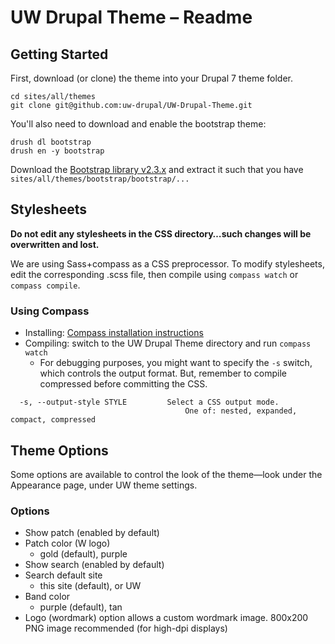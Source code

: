 # UW Drupal Theme – Readme

## Getting Started

First, download (or clone) the theme into your Drupal 7 theme folder.

```
cd sites/all/themes
git clone git@github.com:uw-drupal/UW-Drupal-Theme.git
```

You'll also need to download and enable the bootstrap theme:

```
drush dl bootstrap
drush en -y bootstrap
```

Download the [Bootstrap library v2.3.x](http://twitter.github.com/bootstrap/) and extract it such that you have `sites/all/themes/bootstrap/bootstrap/...`

## Stylesheets

**Do not edit any stylesheets in the CSS directory…such changes will be overwritten and lost.**

We are using Sass+compass as a CSS preprocessor. To modify stylesheets, edit the corresponding .scss file, then compile using `compass watch` or `compass compile`.

### Using Compass

* Installing: [Compass installation instructions](http://compass-style.org/install/)
* Compiling: switch to the UW Drupal Theme directory and run `compass watch`
  * For debugging purposes, you might want to specify the `-s` switch, which controls the output format. But, remember to compile compressed before committing the CSS.

```
  -s, --output-style STYLE         Select a CSS output mode.
                                       One of: nested, expanded, compact, compressed
```

## Theme Options

Some options are available to control the look of the theme—look under the Appearance page, under UW theme settings.

### Options

* Show patch (enabled by default)
* Patch color (W logo)
	* gold (default), purple
* Show search (enabled by default)
* Search default site
	* this site (default), or UW
* Band color
	* purple (default), tan
* Logo (wordmark) option allows a custom wordmark image. 800x200 PNG image recommended (for high-dpi displays)

